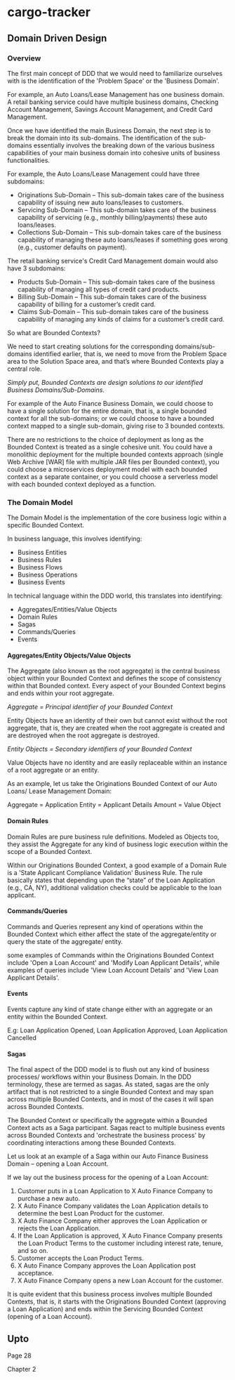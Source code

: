 # cargo-tracker

## Domain Driven Design
### Overview
The first main concept of DDD that we would need to familiarize ourselves with is the identification of the 'Problem Space' or the 'Business Domain'.

For example, an Auto Loans/Lease Management has one business domain. A retail banking service could have multiple business domains, Checking Account Management, Savings Account Management, and Credit Card Management.

Once we have identified the main Business Domain, the next step is to break the domain into its sub-domains. The identification of the sub-domains essentially involves the breaking down of the various business capabilities of your main business domain into cohesive units of business functionalities.

For example, the Auto Loans/Lease Management could have three subdomains:
* Originations Sub-Domain – This sub-domain takes care of the
business capability of issuing new auto loans/leases to customers.
* Servicing Sub-Domain – This sub-domain takes care of the business capability of servicing (e.g., monthly billing/payments) these auto loans/leases.
* Collections Sub-Domain – This sub-domain takes care of the business capability of managing these auto loans/leases if something goes wrong (e.g., customer defaults on payment).

The retail banking service's Credit Card Management domain would also have 3 subdomains:
* Products Sub-Domain – This sub-domain takes care of the business
capability of managing all types of credit card products.
* Billing Sub-Domain – This sub-domain takes care of the business capability of billing for a customer’s credit card.
* Claims Sub-Domain – This sub-domain takes care of the business capability of managing any kinds of claims for a customer’s credit card.

So what are Bounded Contexts?

We need to start creating solutions for the corresponding domains/sub-domains identified earlier, that is, we need to move from the Problem Space area to the Solution Space area, and that’s where Bounded Contexts play a central role.

*Simply put, Bounded Contexts are design solutions to our identified Business Domains/Sub-Domains.*

For example of the Auto Finance Business Domain, we could choose to have a single solution for the entire domain, that is, a single bounded context for all the sub-domains; or we could choose to have a bounded context mapped to a single sub-domain, giving rise to 3 bounded contexts.

There are no restrictions to the choice of deployment as long as the Bounded Context is treated as a single cohesive unit. You could have a monolithic deployment for the multiple bounded contexts approach (single Web Archive [WAR] file with multiple JAR files per Bounded context), you could choose a microservices deployment model with each bounded context as a separate container, or you could choose a serverless model with each bounded context deployed as a function.

### The Domain Model
The Domain Model is the implementation of the core business logic within a specific Bounded Context.

In business language, this involves identifying:
* Business Entities
* Business Rules
* Business Flows
* Business Operations
* Business Events

In technical language within the DDD world, this translates into identifying:
* Aggregates/Entities/Value Objects
* Domain Rules
* Sagas
* Commands/Queries
* Events

#### Aggregates/Entity Objects/Value Objects
The Aggregate (also known as the root aggregate) is the central business object within your Bounded Context and defines the scope of consistency within that Bounded context. Every aspect of your Bounded Context begins and ends within your root aggregate.

*Aggregate = Principal identifier of your Bounded Context*

Entity Objects have an identity of their own but cannot exist without the root aggregate, that is, they are created when the root aggregate is created and are destroyed when the root aggregate is destroyed.

*Entity Objects = Secondary identifiers of your Bounded Context*

Value Objects have no identity and are easily replaceable within an instance of a root aggregate or an entity.

As an example, let us take the Originations Bounded Context of our Auto Loans/ Lease Management Domain:

Aggregate = Application
Entity = Applicant Details
Amount = Value Object

#### Domain Rules
Domain Rules are pure business rule definitions. Modeled as Objects too, they assist the Aggregate for any kind of business logic execution within the scope of a Bounded Context.

Within our Originations Bounded Context, a good example of a Domain Rule is a 'State Applicant Compliance Validation' Business Rule. The rule basically states that depending upon the “state” of the Loan Application (e.g., CA, NY), additional validation checks could be applicable to the loan applicant.

#### Commands/Queries
Commands and Queries represent any kind of operations within the Bounded Context which either affect the state of the aggregate/entity or query the state of the aggregate/ entity.

some examples of Commands within the Originations Bounded Context include 'Open a Loan Account' and 'Modify Loan Applicant Details', while examples of queries include 'View Loan Account Details' and 'View Loan Applicant Details'.

#### Events
Events capture any kind of state change either with an aggregate or an entity within the Bounded Context.

E.g: Loan Application Opened, Loan Application Approved, Loan Application Cancelled

#### Sagas
The final aspect of the DDD model is to flush out any kind of business processes/ workflows within your Business Domain. In the DDD terminology, these are termed as sagas. As stated, sagas are the only artifact that is not restricted to a single Bounded Context and may span across multiple Bounded Contexts, and in most of the cases it will span across Bounded Contexts.

The Bounded Context or specifically the aggregate within a Bounded Context acts as a Saga participant. Sagas react to multiple business events across Bounded Contexts and 'orchestrate the business process' by coordinating interactions among these Bounded Contexts.

Let us look at an example of a Saga within our Auto Finance Business Domain – opening a Loan Account.

If we lay out the business process for the opening of a Loan Account:
1. Customer puts in a Loan Application to X Auto Finance Company to purchase a new auto.
2. X Auto Finance Company validates the Loan Application details to determine the best Loan Product for the customer.
3. X Auto Finance Company either approves the Loan Application or rejects the Loan Application.
4. If the Loan Application is approved, X Auto Finance Company presents the Loan Product Terms to the customer including interest rate, tenure, and so on.
5. Customer accepts the Loan Product Terms.
6. X Auto Finance Company approves the Loan Application post acceptance.
7. X Auto Finance Company opens a new Loan Account for the customer.

It is quite evident that this business process involves multiple Bounded Contexts, that is, it starts with the Originations Bounded Context (approving a Loan Application) and ends within the Servicing Bounded Context (opening of a Loan Account).

## Upto
Page 28

Chapter 2
